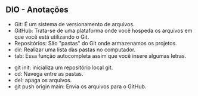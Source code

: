## DIO - Anotações



* Git: É um sistema de versionamento de arquivos.
* GitHub: Trata-se de uma plataforma onde você hospeda os arquivos em que você está utilizando o Git.
* Repositórios: São "pastas" do Git onde armazenamos os projetos.
* dir: Realizar uma lista das pastas no computador.
* tab: Essa função autocompleta assim que você insere algumas letras.

- git init: inicializa um repositório local git.
- cd: Navega entre as pastas.
- del: apaga os arquivos.
- git push origin main: Envia os arquivos para o GitHub.